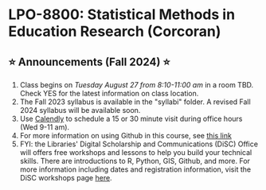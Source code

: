 # LPO-8800: Statistical Methods in Education Research (Corcoran)

## <span>&#11088;</span> Announcements (Fall 2024) <span>&#11088;</span>
[//]: # (Note the star emoji is generated from html code. Another option is the markdown code :star: but this does not render in html)


1. Class begins on *Tuesday August 27 from 8:10-11:00 am* in a room TBD. Check YES for the latest information on class location.
2. The Fall 2023 syllabus is available in the "syllabi" folder. A revised Fall 2024 syllabus will be available soon.
3. Use [Calendly](https://calendly.com/sean-p-corcoran) to schedule a 15 or 30 minute visit during office hours (Wed 9-11 am).
4. For more information on using Github in this course, see [this link](https://github.com/spcorcor18/LPO-8800/blob/main/using%20github.md)
5. FYI: the Libraries' Digital Scholarship and Communications (DiSC) Office will offers free workshops and lessons to help you build your technical skills. There are introductions to R, Python, GIS, Github, and more. For more information including dates and registration information, visit the DiSC workshops page [here](https://www.library.vanderbilt.edu/disc/workshops/).

